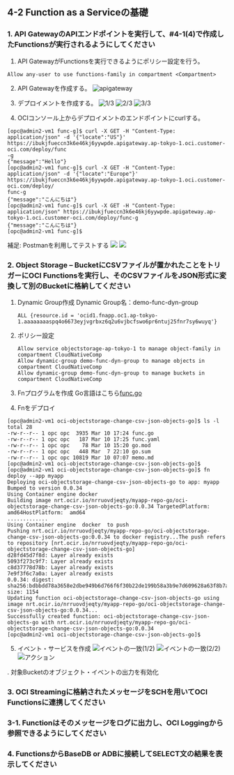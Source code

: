 ## 4-2 Function as a Serviceの基礎

### 1. API GatewayのAPIエンドポイントを実行して、#4-1(4)で作成したFunctionsが実行されるようにしてください

1. API GatewayがFunctionsを実行できるようにポリシー設定を行う。
   
`Allow any-user to use functions-family in compartment <Compartment>`

2. API Gatewayを作成する。
   ![apigateway](./images/apiGateway01.png)

3. デプロイメントを作成する。
  ![1/3](./images/apiGateway02.png)
  ![2/3](./images/apiGateway03.png)
  ![3/3](./images/apiGateway04.png)

4. OCIコンソール上からデプロイメントのエンドポイントにcurlする。

```console
[opc@admin2-vm1 func-g]$ curl -X GET -H "Content-Type: application/json" -d '{"locate":"US"}' https://ibukjfueccn3k6e46kj6yywpde.apigateway.ap-tokyo-1.oci.customer-oci.com/deploy/func
-g
{"message":"Hello"}
[opc@admin2-vm1 func-g]$ curl -X GET -H "Content-Type: application/json" -d '{"locate":"Europe"}' https://ibukjfueccn3k6e46kj6yywpde.apigateway.ap-tokyo-1.oci.customer-oci.com/deploy/
func-g
{"message":"こんにちは"}
[opc@admin2-vm1 func-g]$ curl -X GET -H "Content-Type: application/json" https://ibukjfueccn3k6e46kj6yywpde.apigateway.ap-tokyo-1.oci.customer-oci.com/deploy/func-g
{"message":"こんにちは"}
[opc@admin2-vm1 func-g]$ 
```

補足: Postmanを利用してテストする
![](./postman01.png)
![](./postman02.png)


### 2. Object Storage – BucketにCSVファイルが置かれたことをトリガーにOCI Functionsを実行し、そのCSVファイルをJSON形式に変換して別のBucketに格納してください

1. Dynamic Group作成
   Dynamic Group名：demo-func-dyn-group
   ```
   ALL {resource.id = 'ocid1.fnapp.oc1.ap-tokyo-1.aaaaaaaaspq4o6673eyjvgrbxz6q2u6vjbcfswo6pr6ntuj25fnr7sy6wuyq'}
   ```

3. ポリシー設定
   ```
   Allow service objectstorage-ap-tokyo-1 to manage object-family in compartment CloudNativeComp
   Allow dynamic-group demo-func-dyn-group to manage objects in compartment CloudNativeComp
   Allow dynamic-group demo-func-dyn-group to manage buckets in compartment CloudNativeComp
   ```

3. Fnプログラムを作成
   Go言語はこちら[func.go](./go_4-2/func.go)

4. Fnをデプロイ
```console
[opc@admin2-vm1 oci-objectstorage-change-csv-json-objects-go]$ ls -l
total 28
-rw-r--r-- 1 opc opc  3935 Mar 10 17:24 func.go
-rw-r--r-- 1 opc opc   187 Mar 10 17:25 func.yaml
-rw-r--r-- 1 opc opc    78 Mar 10 15:20 go.mod
-rw-r--r-- 1 opc opc   448 Mar  7 22:10 go.sum
-rw-r--r-- 1 opc opc 10819 Mar 10 07:07 memo.md
[opc@admin2-vm1 oci-objectstorage-change-csv-json-objects-go]$ 
[opc@admin2-vm1 oci-objectstorage-change-csv-json-objects-go]$ fn deploy --app myapp
Deploying oci-objectstorage-change-csv-json-objects-go to app: myapp
Bumped to version 0.0.34
Using Container engine docker
Building image nrt.ocir.io/nrruovdjeqty/myapp-repo-go/oci-objectstorage-change-csv-json-objects-go:0.0.34 TargetedPlatform:  amd64HostPlatform:  amd64
.............
Using Container engine  docker  to push
Pushing nrt.ocir.io/nrruovdjeqty/myapp-repo-go/oci-objectstorage-change-csv-json-objects-go:0.0.34 to docker registry...The push refers to repository [nrt.ocir.io/nrruovdjeqty/myapp-repo-go/oci-objectstorage-change-csv-json-objects-go]
d28fd45d7f8d: Layer already exists 
5093f273c9f7: Layer already exists 
c8d37778d78b: Layer already exists 
7e9f3f6c7a0a: Layer already exists 
0.0.34: digest: sha256:bdbbdd78a3658e2dbe949b6d766f6f30b22de199b58a3b9e7d609628a63f8b7a size: 1154
Updating function oci-objectstorage-change-csv-json-objects-go using image nrt.ocir.io/nrruovdjeqty/myapp-repo-go/oci-objectstorage-change-csv-json-objects-go:0.0.34...
Successfully created function: oci-objectstorage-change-csv-json-objects-go with nrt.ocir.io/nrruovdjeqty/myapp-repo-go/oci-objectstorage-change-csv-json-objects-go:0.0.34
[opc@admin2-vm1 oci-objectstorage-change-csv-json-objects-go]$ 
```

5. イベント・サービスを作成
   ![イベントの一致(1/2)](./images/eventService01.png)
   ![イベントの一致(2/2)](./images/eventService02.png)
   ![アクション](./images/eventService03.png)

. 対象Bucketのオブジェクト・イベントの出力を有効化


### 3. OCI Streamingに格納されたメッセージをSCHを用いてOCI Functionsに連携してください
### 3-1. Functionはそのメッセージをログに出力し、OCI Loggingから参照できるようにしてください
### 4. FunctionsからBaseDB or ADBに接続してSELECT文の結果を表示してください
